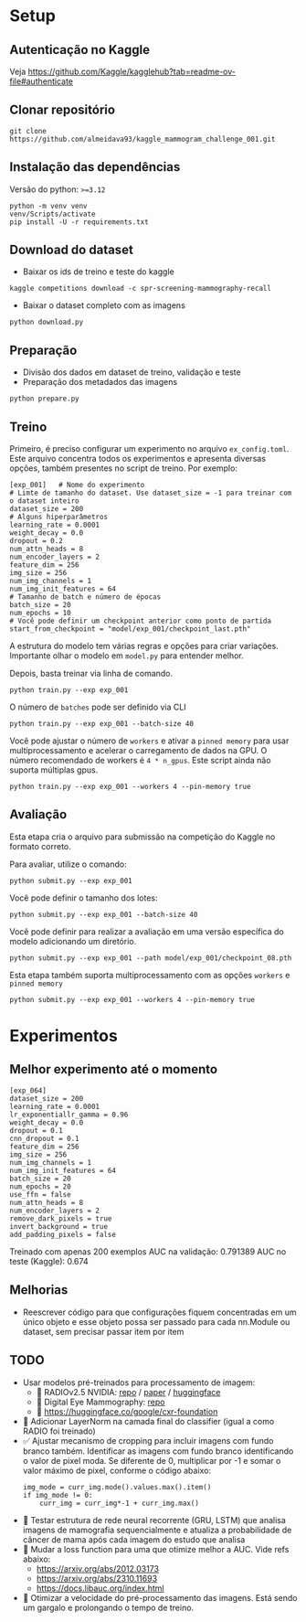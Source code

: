 # Setup
## Autenticação no Kaggle
Veja https://github.com/Kaggle/kagglehub?tab=readme-ov-file#authenticate 

## Clonar repositório
```
git clone https://github.com/almeidava93/kaggle_mammogram_challenge_001.git
```

## Instalação das dependências
Versão do python: `>=3.12`
```
python -m venv venv
venv/Scripts/activate
pip install -U -r requirements.txt
```

## Download do dataset
- Baixar os ids de treino e teste do kaggle
```
kaggle competitions download -c spr-screening-mammography-recall
```

- Baixar o dataset completo com as imagens
```
python download.py
```

## Preparação
- Divisão dos dados em dataset de treino, validação e teste
- Preparação dos metadados das imagens
```
python prepare.py
```

## Treino
Primeiro, é preciso configurar um experimento no arquivo `ex_config.toml`. Este arquivo concentra todos os experimentos e apresenta diversas opções, também presentes no script de treino. Por exemplo:
```
[exp_001]   # Nome do experimento
# Limte de tamanho do dataset. Use dataset_size = -1 para treinar com o dataset inteiro
dataset_size = 200          
# Alguns hiperparâmetros    
learning_rate = 0.0001
weight_decay = 0.0
dropout = 0.2
num_attn_heads = 8
num_encoder_layers = 2
feature_dim = 256
img_size = 256
num_img_channels = 1
num_img_init_features = 64
# Tamanho de batch e número de épocas
batch_size = 20
num_epochs = 10
# Você pode definir um checkpoint anterior como ponto de partida
start_from_checkpoint = "model/exp_001/checkpoint_last.pth"
```
A estrutura do modelo tem várias regras e opções para criar variações. Importante olhar o modelo em `model.py` para entender melhor.

Depois, basta treinar via linha de comando.
```
python train.py --exp exp_001
```

O número de `batches` pode ser definido via CLI
```
python train.py --exp exp_001 --batch-size 40
```

Você pode ajustar o número de `workers` e ativar a `pinned memory` para usar multiprocessamento e acelerar o carregamento de dados na GPU. O número recomendado de workers é `4 * n_gpus`. Este script ainda não suporta múltiplas gpus.
```
python train.py --exp exp_001 --workers 4 --pin-memory true
```

## Avaliação

Esta etapa cria o arquivo para submissão na competição do Kaggle no formato correto.

Para avaliar, utilize o comando:
```
python submit.py --exp exp_001
```

Você pode definir o tamanho dos lotes:
```
python submit.py --exp exp_001 --batch-size 40
```

Você pode definir para realizar a avaliação em uma versão específica do modelo adicionando um diretório.
```
python submit.py --exp exp_001 --path model/exp_001/checkpoint_08.pth
```

Esta etapa também suporta multiprocessamento com as opções `workers` e `pinned memory`
```
python submit.py --exp exp_001 --workers 4 --pin-memory true
``` 

# Experimentos
## Melhor experimento até o momento
```
[exp_064]
dataset_size = 200
learning_rate = 0.0001
lr_exponentiallr_gamma = 0.96
weight_decay = 0.0
dropout = 0.1
cnn_dropout = 0.1
feature_dim = 256
img_size = 256
num_img_channels = 1
num_img_init_features = 64
batch_size = 20
num_epochs = 20
use_ffn = false
num_attn_heads = 8
num_encoder_layers = 2
remove_dark_pixels = true
invert_background = true
add_padding_pixels = false
```
Treinado com apenas 200 exemplos
AUC na validação: 0.791389
AUC no teste (Kaggle): 0.674

## Melhorias
- Reescrever código para que configurações fiquem concentradas em um único objeto e esse objeto possa ser passado para cada nn.Module ou dataset, sem precisar passar item por item

## TODO
- Usar modelos pré-treinados para processamento de imagem:
    - 🔲 RADIOv2.5 NVIDIA: [repo](https://github.com/NVlabs/RADIO) / [paper](https://arxiv.org/abs/2412.07679) / [huggingface](https://huggingface.co/collections/nvidia/radio-669f77f1dd6b153f007dd1c6)
    - 🔲 Digital Eye Mammography: [repo](https://github.com/cbddobvyz/digitaleye-mammography)
    - 🔲 https://huggingface.co/google/cxr-foundation
- 🔲 Adicionar LayerNorm na camada final do classifier (igual a como RADIO foi treinado)
- ✅ Ajustar mecanismo de cropping para incluir imagens com fundo branco também. Identificar as imagens com fundo branco identificando o valor de pixel moda. Se diferente de 0, multiplicar por -1 e somar o valor máximo de pixel, conforme o código abaixo:
    ```
    img_mode = curr_img.mode().values.max().item()
    if img_mode != 0:
        curr_img = curr_img*-1 + curr_img.max()
    ```
- 🔲 Testar estrutura de rede neural recorrente (GRU, LSTM) que analisa imagens de mamografia sequencialmente e atualiza a probabilidade de câncer de mama após cada imagem do estudo que analisa
- 🔲 Mudar a loss function para uma que otimize melhor a AUC. Vide refs abaixo:
    - https://arxiv.org/abs/2012.03173
    - https://arxiv.org/abs/2310.11693
    - https://docs.libauc.org/index.html
- 🔲 Otimizar a velocidade do pré-processamento das imagens. Está sendo um gargalo e prolongando o tempo de treino.